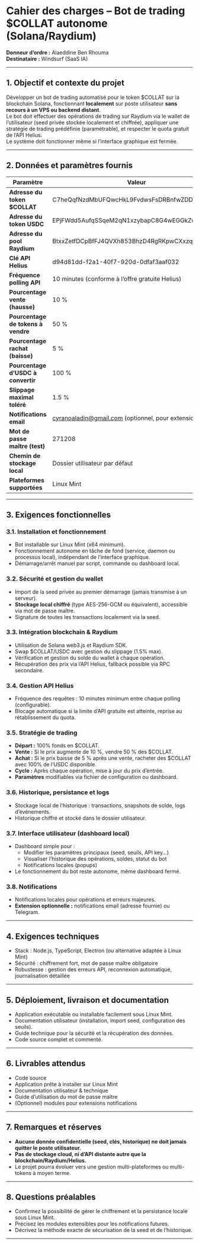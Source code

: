 # Cahier des charges – Bot de trading $COLLAT autonome (Solana/Raydium)

**Donneur d’ordre :** Alaeddine Ben Rhouma  
**Destinataire :**  Windsurf (SaaS IA) 

---

## 1. Objectif et contexte du projet

Développer un bot de trading automatisé pour le token $COLLAT sur la blockchain Solana, fonctionnant **localement** sur poste utilisateur **sans recours à un VPS ou backend distant**.  
Le bot doit effectuer des opérations de trading sur Raydium via le wallet de l’utilisateur (seed privée stockée localement et chiffrée), appliquer une stratégie de trading prédéfinie (paramétrable), et respecter le quota gratuit de l’API Helius.  
Le système doit fonctionner même si l’interface graphique est fermée.

---

## 2. Données et paramètres fournis

| Paramètre                           | Valeur                                                  |
|-------------------------------------|---------------------------------------------------------|
| **Adresse du token $COLLAT**        | C7heQqfNzdMbUFQwcHkL9FvdwsFsDRBnfwZDDyWYCLTZ            |
| **Adresse du token USDC**           | EPjFWdd5AufqSSqeM2qN1xzybapC8G4wEGGkZwyTDt1v            |
| **Adresse du pool Raydium**         | BtxxZetfDCpBfFJ4QVXh853BhzD4RgRKpwCXxzq1QmSM            |
| **Clé API Helius**                  | d94d81dd-f2a1-40f7-920d-0dfaf3aaf032                    |
| **Fréquence polling API**           | 10 minutes (conforme à l’offre gratuite Helius)         |
| **Pourcentage vente (hausse)**      | 10 %                                                    |
| **Pourcentage de tokens à vendre**  | 50 %                                                    |
| **Pourcentage rachat (baisse)**     | 5 %                                                     |
| **Pourcentage d’USDC à convertir**  | 100 %                                                   |
| **Slippage maximal toléré**         | 1.5 %                                                   |
| **Notifications email**             | cyranoaladin@gmail.com (optionnel, pour extension)      |
| **Mot de passe maître (test)**      | 271208                                                  |
| **Chemin de stockage local**        | Dossier utilisateur par défaut                          |
| **Plateformes supportées**          | Linux Mint                                              |

---

## 3. Exigences fonctionnelles

### 3.1. Installation et fonctionnement

- Bot installable sur Linux Mint (x64 minimum).
- Fonctionnement autonome en tâche de fond (service, daemon ou processus local), indépendant de l’interface graphique.
- Démarrage/arrêt manuel par script, commande ou dashboard local.

### 3.2. Sécurité et gestion du wallet

- Import de la seed privée au premier démarrage (jamais transmise à un serveur).
- **Stockage local chiffré** (type AES-256-GCM ou équivalent), accessible via mot de passe maître.
- Signature de toutes les transactions localement via la seed.

### 3.3. Intégration blockchain & Raydium

- Utilisation de Solana web3.js et Raydium SDK.
- Swap $COLLAT/USDC avec gestion du slippage (1.5% max).
- Vérification et gestion du solde du wallet à chaque opération.
- Récupération des prix via l’API Helius, fallback possible via RPC secondaire.

### 3.4. Gestion API Helius

- Fréquence des requêtes : 10 minutes minimum entre chaque polling (configurable).
- Blocage automatique si la limite d’API gratuite est atteinte, reprise au rétablissement du quota.

### 3.5. Stratégie de trading

- **Départ :** 100% fonds en $COLLAT.
- **Vente :** Si le prix augmente de 10 %, vendre 50 % des $COLLAT.
- **Achat :** Si le prix baisse de 5 % après une vente, racheter des $COLLAT avec 100% de l’USDC disponible.
- **Cycle :** Après chaque opération, mise à jour du prix d’entrée.
- **Paramètres** modifiables via fichier de configuration ou dashboard.

### 3.6. Historique, persistance et logs

- Stockage local de l’historique : transactions, snapshots de solde, logs d’événements.
- Historique chiffré et stocké dans le dossier utilisateur.

### 3.7. Interface utilisateur (dashboard local)

- Dashboard simple pour :
    - Modifier les paramètres principaux (seed, seuils, API key…)
    - Visualiser l’historique des opérations, soldes, statut du bot
    - Notifications locales (popups)
- Le fonctionnement du bot reste autonome, même dashboard fermé.

### 3.8. Notifications

- Notifications locales pour opérations et erreurs majeures.
- **Extension optionnelle :** notifications email (adresse fournie) ou Telegram.

---

## 4. Exigences techniques

- Stack : Node.js, TypeScript, Electron (ou alternative adaptée à Linux Mint)
- Sécurité : chiffrement fort, mot de passe maître obligatoire
- Robustesse : gestion des erreurs API, reconnexion automatique, journalisation détaillée

---

## 5. Déploiement, livraison et documentation

- Application exécutable ou installable facilement sous Linux Mint.
- Documentation utilisateur (installation, import seed, configuration des seuils).
- Guide technique pour la sécurité et la récupération des données.
- Code source complet et commenté.

---

## 6. Livrables attendus

- Code source
- Application prête à installer sur Linux Mint
- Documentation utilisateur & technique
- Guide d’utilisation du mot de passe maître
- (Optionnel) modules pour extensions notifications

---

## 7. Remarques et réserves

- **Aucune donnée confidentielle (seed, clés, historique) ne doit jamais quitter le poste utilisateur.**
- **Pas de stockage cloud, ni d’API distante autre que la blockchain/Raydium/Helius.**
- Le projet pourra évoluer vers une gestion multi-plateformes ou multi-tokens à moyen terme.

---

## 8. Questions préalables 

- Confirmez la possibilité de gérer le chiffrement et la persistance locale sous Linux Mint.
- Précisez les modules extensibles pour les notifications futures.
- Décrivez la méthode exacte de sécurisation de la seed et de l’historique.

---

